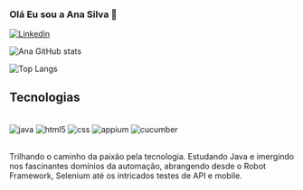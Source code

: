 ### Olá Eu sou a Ana Silva 👋

[![Linkedin](https://img.shields.io/badge/LinkedIn-0077B5?style=for-the-badge&logo=linkedin&logoColor=white)](linkedin.com/in/ana-silva-281478176)


![Ana GitHub stats](https://github-readme-stats.vercel.app/api?username=AnaSilva2909&show_icons=true&theme=synthwave)



![Top Langs](https://github-readme-stats.vercel.app/api/top-langs/?username=AnaSilva2909&layout=compact)


## Tecnologias
<div style="display: inline_block"><br/>
<img  align="center" alt="java" src="https://img.shields.io/badge/Java-ED8B00?style=for-the-badge&logo=openjdk&logoColor=white" />
<img  align="center" alt="html5" src="https://img.shields.io/badge/HTML5-E34F26?style=for-the-badge&logo=html5&logoColor=white "/>
<img  align="center" alt="css" src="https://img.shields.io/badge/CSS3-1572B6?style=for-the-badge&logo=css3&logoColor=white" />
<img  align="center" alt="appium" src="https://img.shields.io/badge/Appium-009933?style=for-the-badge&logo=appium&logoColor=white" />
<img  align="center" alt="cucumber" src="https://img.shields.io/badge/Cucumber-2C5F2D?style=for-the-badge&logo=cucumber&logoColor=white" />
</div><br/>


Trilhando o caminho da paixão pela tecnologia. Estudando Java e imergindo nos fascinantes domínios da automação, abrangendo desde o Robot Framework, Selenium até os intricados testes de API e mobile. 

